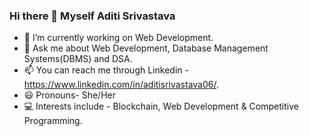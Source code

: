 ### Hi there 👋 Myself Aditi Srivastava

- 🌱 I’m currently working on Web Development.
- 💬 Ask me about Web Development, Database Management Systems(DBMS) and DSA.
- 📫 You can reach me through Linkedin - https://www.linkedin.com/in/aditisrivastava06/.
- 😃 Pronouns- She/Her
- 💻 Interests include - Blockchain, Web Development & Competitive Programming.
